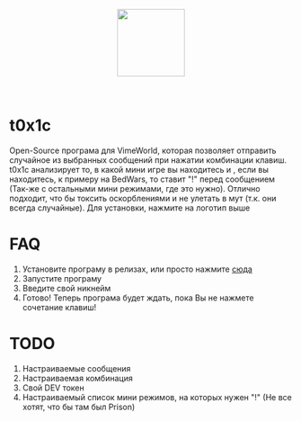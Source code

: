 
<p align="center">
  <a href ="https://github.com/imfeel/t0x1c/releases/download/vimeworld/t0x1c.exe" >
  <img src="https://user-images.githubusercontent.com/68771752/170662001-f22ca037-127f-485e-9f75-e30aa33ce111.png?raw=true" width="120" height="120 alt="t0x1c logo"/>
  </a>
</p>
<br>


<h1> t0x1c</h1>
<p align="left">Open-Source програма для VimeWorld, которая позволяет отправить случайное из выбранных сообщений при нажатии комбинации клавиш. 
t0x1c анализирует то, в какой мини игре вы находитесь и , если вы находитесь, к примеру на BedWars, то ставит "!" перед сообщением (Так-же с остальными мини режимами, где это нужно). Отлично подходит, что бы токсить оскорблениями и не улетать в мут (т.к. они всегда случайные). Для установки, нажмите на логотип выше
                                                                                                                 
</p>
<h1> FAQ</h1>
<ol>
<li>Установите програму в релизах, или просто нажмите <a href="https://github.com/imfeel/t0x1c/releases/download/vimeworld/t0x1c.exe"> сюда </a></li>
<li>Запустите програму</li>
<li>Введите свой никнейм</li>
<li>Готово! Теперь програма будет ждать, пока Вы не нажмете сочетание клавиш!</li>
</ol>

<h1>TODO</h1>
<ol>
<li>Настраиваемые сообщения</li>
<li>Настраиваемая комбинация</li>
<li>Свой DEV токен</li>
<li>Настраиваемый список мини режимов, на которых нужен "!" (Не все хотят, что бы там был Prison)</li>
</ol>
